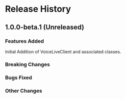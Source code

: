 # Release History

## 1.0.0-beta.1 (Unreleased)

### Features Added
Initial Addition of VoiceLiveClient and associated classes.

### Breaking Changes

### Bugs Fixed

### Other Changes